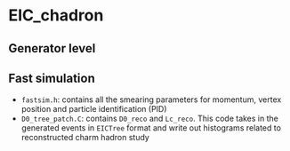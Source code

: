 # EIC_chadron

## Generator level

## Fast simulation
* `fastsim.h`: contains all the smearing parameters for momentum, vertex position and particle identification (PID)
* `D0_tree_patch.C`: contains `D0_reco` and `Lc_reco`. This code takes in the generated events in `EICTree` format and write out histograms related to reconstructed charm hadron study
